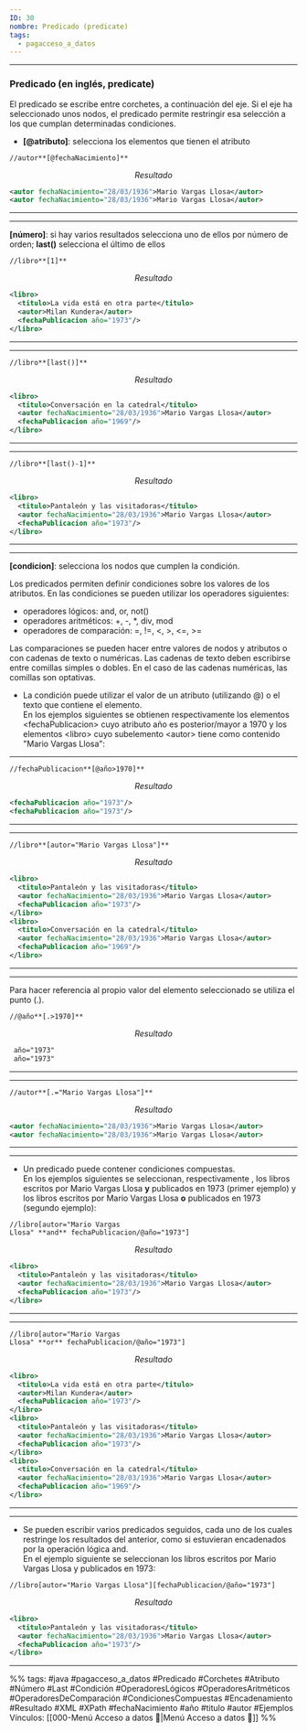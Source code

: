 ```yaml
---
ID: 30
nombre: Predicado (predicate)
tags:
  - pagacceso_a_datos
---
```

___
### Predicado (en inglés, predicate)

El predicado se escribe entre corchetes, a continuación del eje. Si el eje ha seleccionado unos nodos, el predicado permite restringir esa selección a los que cumplan determinadas condiciones.

- **[@atributo]**: selecciona los elementos que tienen el atributo

```
//autor**[@fechaNacimiento]**
```
$$Resultado$$
```xml
<autor fechaNacimiento="28/03/1936">Mario Vargas Llosa</autor> 
<autor fechaNacimiento="28/03/1936">Mario Vargas Llosa</autor>
```

___
___

**[número]**: si hay varios resultados selecciona uno de ellos por número de orden; **last()** selecciona el último de ellos

```
//libro**[1]**
```
$$Resultado$$
```xml
<libro>
  <titulo>La vida está en otra parte</titulo>
  <autor>Milan Kundera</autor>
  <fechaPublicacion año="1973"/>
</libro>
```

___
___


```
//libro**[last()]**
```
$$Resultado$$
```xml
<libro>
  <titulo>Conversación en la catedral</titulo>
  <autor fechaNacimiento="28/03/1936">Mario Vargas Llosa</autor>
  <fechaPublicacion año="1969"/>
</libro>
```

___
___


```
//libro**[last()-1]**
```
$$Resultado$$
```xml
<libro>
  <titulo>Pantaleón y las visitadoras</titulo>
  <autor fechaNacimiento="28/03/1936">Mario Vargas Llosa</autor>
  <fechaPublicacion año="1973"/>
</libro>
```

___
___

**[condicion]**: selecciona los nodos que cumplen la condición.

Los predicados permiten definir condiciones sobre los valores de los atributos. En las condiciones se pueden utilizar los operadores siguientes:

- operadores lógicos: and, or, not()
- operadores aritméticos: +, -, \*, div, mod
- operadores de comparación: =, !=, <, >, <=, >=

Las comparaciones se pueden hacer entre valores de nodos y atributos o con cadenas de texto o numéricas. Las cadenas de texto deben escribirse entre comillas simples o dobles. En el caso de las cadenas numéricas, las comillas son optativas.

- La condición puede utilizar el valor de un atributo (utilizando @) o el texto que contiene el elemento.  
    En los ejemplos siguientes se obtienen respectivamente los elementos \<fechaPublicacion> cuyo atributo año es posterior/mayor a 1970 y los elementos \<libro> cuyo subelemento \<autor> tiene como contenido "Mario Vargas Llosa":


___


```
//fechaPublicacion**[@año>1970]**
```
$$Resultado$$
```xml
<fechaPublicacion año="1973"/>
<fechaPublicacion año="1973"/>
```

___
___


```
//libro**[autor="Mario Vargas Llosa"]**
```
$$Resultado$$
```xml
<libro>
  <titulo>Pantaleón y las visitadoras</titulo>
  <autor fechaNacimiento="28/03/1936">Mario Vargas Llosa</autor>
  <fechaPublicacion año="1973"/>
</libro>
<libro>
  <titulo>Conversación en la catedral</titulo>
  <autor fechaNacimiento="28/03/1936">Mario Vargas Llosa</autor>
  <fechaPublicacion año="1969"/>
</libro>
```

___
___

Para hacer referencia al propio valor del elemento seleccionado se utiliza el punto (.).

```
//@año**[.>1970]**
```
$$Resultado$$
```xml
 año="1973"
 año="1973"
```

___
___


```
//autor**[.="Mario Vargas Llosa"]**
```
$$Resultado$$
```xml
<autor fechaNacimiento="28/03/1936">Mario Vargas Llosa</autor>
<autor fechaNacimiento="28/03/1936">Mario Vargas Llosa</autor>
```

___
___

- Un predicado puede contener condiciones compuestas.  
	En los ejemplos siguientes se seleccionan, respectivamente , los libros escritos por Mario Vargas Llosa **y** publicados en 1973 (primer ejemplo) y los libros escritos por Mario Vargas Llosa **o** publicados en 1973 (segundo ejemplo):

```
//libro[autor="Mario Vargas Llosa" **and** fechaPublicacion/@año="1973"]
```
$$Resultado$$
```xml
<libro>
  <titulo>Pantaleón y las visitadoras</titulo>
  <autor fechaNacimiento="28/03/1936">Mario Vargas Llosa</autor>
  <fechaPublicacion año="1973"/>
</libro>
```

___
___


```
//libro[autor="Mario Vargas Llosa" **or** fechaPublicacion/@año="1973"]
```
$$Resultado$$
```xml
<libro>
  <titulo>La vida está en otra parte</titulo>
  <autor>Milan Kundera</autor>
  <fechaPublicacion año="1973"/>
</libro>
<libro>
  <titulo>Pantaleón y las visitadoras</titulo>
  <autor fechaNacimiento="28/03/1936">Mario Vargas Llosa</autor>
  <fechaPublicacion año="1973"/>
</libro>
<libro>
  <titulo>Conversación en la catedral</titulo>
  <autor fechaNacimiento="28/03/1936">Mario Vargas Llosa</autor>
  <fechaPublicacion año="1969"/>
</libro>
```

___
___

- Se pueden escribir varios predicados seguidos, cada uno de los cuales restringe los resultados del anterior, como si estuvieran encadenados por la operación lógica and.  
En el ejemplo siguiente se seleccionan los libros escritos por Mario Vargas Llosa y publicados en 1973:

```
//libro[autor="Mario Vargas Llosa"][fechaPublicacion/@año="1973"]
```
$$Resultado$$
```xml
<libro>
  <titulo>Pantaleón y las visitadoras</titulo>
  <autor fechaNacimiento="28/03/1936">Mario Vargas Llosa</autor>
  <fechaPublicacion año="1973"/>
</libro>
```


___
%%
tags: #java  #pagacceso_a_datos  #Predicado #Corchetes #Atributo #Número #Last #Condición #OperadoresLógicos #OperadoresAritméticos #OperadoresDeComparación #CondicionesCompuestas #Encadenamiento #Resultado #XML #XPath #fechaNacimiento #año #titulo #autor #Ejemplos
Vínculos:  [[000-Menú Acceso a datos 📃|Menú Acceso a datos 📃]]
%%